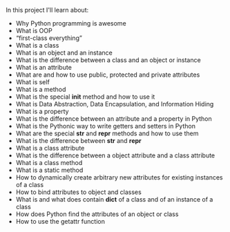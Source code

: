In this project I'll learn about:

+ Why Python programming is awesome
+ What is OOP
+ “first-class everything”
+ What is a class
+ What is an object and an instance
+ What is the difference between a class and an object or instance
+ What is an attribute
+ What are and how to use public, protected and private attributes
+ What is self
+ What is a method
+ What is the special __init__ method and how to use it
+ What is Data Abstraction, Data Encapsulation, and Information Hiding
+ What is a property
+ What is the difference between an attribute and a property in Python
+ What is the Pythonic way to write getters and setters in Python
+ What are the special __str__ and __repr__ methods and how to use them
+ What is the difference between __str__ and __repr__
+ What is a class attribute
+ What is the difference between a object attribute and a class attribute
+ What is a class method
+ What is a static method
+ How to dynamically create arbitrary new attributes for existing instances of a class
+ How to bind attributes to object and classes
+ What is and what does contain __dict__ of a class and of an instance of a class
+ How does Python find the attributes of an object or class
+ How to use the getattr function
